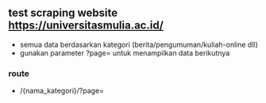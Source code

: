 ## test scraping website https://universitasmulia.ac.id/

- semua data berdasarkan kategori (berita/pengumuman/kuliah-online dll)
- gunakan parameter ?page= untuk menampilkan data berikutnya

### route

- /{nama_kategori}/?page=

